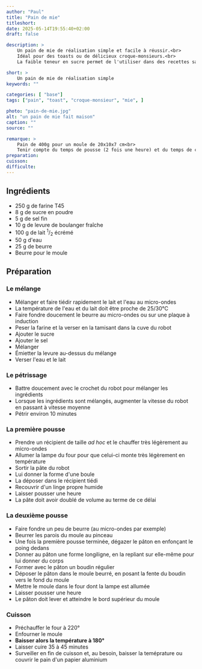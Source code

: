 ```yaml
---
author: "Paul"
title: "Pain de mie"
titleshort:
date: 2025-05-14T19:55:40+02:00
draft: false

description: >
    Un pain de mie de réalisation simple et facile à réussir.<br>
    Idéal pour des toasts ou de délicieux croque-monsieurs.<br>
    La faible teneur en sucre permet de l'utiliser dans des recettes salées.

short: >
    Un pain de mie de réalisation simple
keywords: ""

categories: [ "base"]
tags: ["pain", "toast", "croque-monsieur", "mie", ]

photo: "pain-de-mie.jpg"
alt: "un pain de mie fait maison"
caption: ""
source: ""

remarque: >
    Pain de 400g pour un moule de 20x10x7 cm<br>
    Tenir compte du temps de pousse (2 fois une heure) et du temps de cuisson (45 minutes)
preparation: 
cuisson: 
difficulte:
---
```



## Ingrédients
- 250 g de farine T45
- 8 g de sucre en poudre
- 5 g de sel fin 
- 10 g de levure de boulanger fraîche
- 100 g de lait <sup>1</sup>/<sub>2</sub> écrémé
- 50 g d'eau
- 25 g de beurre
- Beurre pour le moule
## Préparation
### Le mélange
- Mélanger et faire tiédir rapidement le lait et l'eau au micro-ondes
- La température de l'eau et du lait doit être proche de 25/30°C
- Faire fondre doucement le beurre au micro-ondes ou sur une plaque à induction
- Peser la farine et la verser en la tamisant dans la cuve du robot
- Ajouter le sucre
- Ajouter le sel
- Mélanger
- Émietter la levure au-dessus du mélange
- Verser l'eau et le lait
### Le pétrissage
- Battre doucement avec le crochet du robot pour mélanger les ingrédients
- Lorsque les ingrédients sont mélangés, augmenter la vitesse du robot en passant à vitesse moyenne
- Pétrir environ 10 minutes
### La première pousse
- Prendre un récipient de taille *ad hoc* et le chauffer très légèrement au micro-ondes
- Allumer la lampe du four pour que celui-ci monte très légèrement en température
- Sortir la pâte du robot
- Lui donner la forme d'une boule
- La déposer dans le récipient tiédi
- Recouvrir d'un linge propre humide
- Laisser pousser une heure
- La pâte doit avoir doublé de volume au terme de ce délai

### La deuxième pousse
- Faire fondre un peu de beurre (au micro-ondes par exemple)
- Beurrer les parois du moule au pinceau
- Une fois la première pousse terminée, dégazer le pâton en enfonçant le poing dedans
- Donner au pâton une forme longiligne, en la repliant sur elle-même pour lui donner du corps
- Former avec le pâton un boudin régulier
- Déposer le pâton dans le moule beurré, en posant la fente du boudin vers le fond du moule
- Mettre le moule dans le four dont la lampe est allumée
- Laisser pousser une heure
- Le pâton doit lever et atteindre le bord supérieur du moule

### Cuisson
- Préchauffer le four à 220°
- Enfourner le moule
- **Baisser alors la température à 180°**
- Laisser cuire 35 à 45 minutes
- Surveiller en fin de cuisson et, au besoin, baisser la teméprature ou couvrir le pain d'un papier aluminium